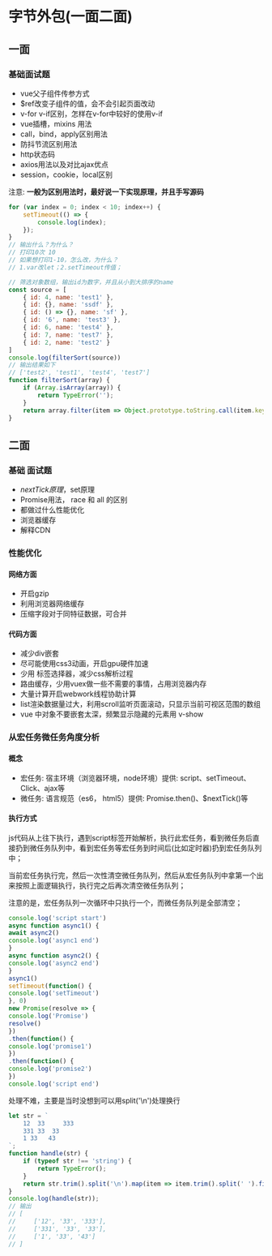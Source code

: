 # 字节外包(一面二面)

## 一面

### 基础面试题

- vue父子组件传参方式
- $ref改变子组件的值，会不会引起页面改动
- v-for v-if区别，怎样在v-for中较好的使用v-if
- vue插槽，mixins 用法
- call，bind，apply区别用法
- 防抖节流区别用法
- http状态码
- axios用法以及对比ajax优点
- session，cookie，local区别

注意: **一般为区别用法时，最好说一下实现原理，并且手写源码**

``` javascript
for (var index = 0; index < 10; index++) {
    setTimeout(() => {
        console.log(index);
    });
}
// 输出什么？为什么？
// 打印10次 10
// 如果想打印1-10，怎么改，为什么？
// 1.var改let；2.setTimeout传值；
```

``` javascript
// 筛选对象数组，输出id为数字，并且从小到大排序的name
const source = [
    { id: 4, name: 'test1' },
    { id: {}, name: 'ssdf' },
    { id: () => {}, name: 'sf' },
    { id: '6', name: 'test3' },
    { id: 6, name: 'test4' },
    { id: 7, name: 'test7' },
    { id: 2, name: 'test2' }
]
console.log(filterSort(source))
// 输出结果如下
// ['test2', 'test1', 'test4', 'test7']
function filterSort(array) {
    if (Array.isArray(array)) {
        return TypeError('');
    }
    return array.filter(item => Object.prototype.toString.call(item.key) === '[object Number]').sort((a, b) => a.key - b.key).map(item => item.value);
}
```

## 二面

### 基础 面试题

- $nextTick原理，$set原理
- Promise用法， race 和 all 的区别
- 都做过什么性能优化
- 浏览器缓存
- 解释CDN

### 性能优化

#### 网络方面

- 开启gzip
- 利用浏览器网络缓存
- 压缩字段对于同特征数据，可合并

#### 代码方面

- 减少div嵌套
- 尽可能使用css3动画，开启gpu硬件加速
- 少用 标签选择器，减少css解析过程
- 路由缓存，少用vuex做一些不需要的事情，占用浏览器内存
- 大量计算开启webwork线程协助计算
- list渲染数据量过大，利用scroll监听页面滚动，只显示当前可视区范围的数组
- vue 中对象不要嵌套太深，频繁显示隐藏的元素用 v-show

### 从宏任务微任务角度分析

#### 概念

- 宏任务: 宿主环境（浏览器环境，node环境）提供: script、setTimeout、Click、ajax等
- 微任务: 语言规范（es6， html5）提供: Promise.then()、$nextTick()等

#### 执行方式

js代码从上往下执行，遇到script标签开始解析，执行此宏任务，看到微任务后直接扔到微任务队列中，看到宏任务等宏任务到时间后(比如定时器)扔到宏任务队列中；

当前宏任务执行完，然后一次性清空微任务队列，然后从宏任务队列中拿第一个出来按照上面逻辑执行，执行完之后再次清空微任务队列；

注意的是，宏任务队列一次循环中只执行一个，而微任务队列是全部清空；

``` javascript
console.log('script start')
async function async1() {
await async2()
console.log('async1 end')
}
async function async2() {
console.log('async2 end')
}
async1()
setTimeout(function() {
console.log('setTimeout')
}, 0)
new Promise(resolve => {
console.log('Promise')
resolve()
})
.then(function() {
console.log('promise1')
})
.then(function() {
console.log('promise2')
})
console.log('script end')
```

处理不难，主要是当时没想到可以用split('\n')处理换行

``` javascript
let str = `
    12  33     333
    331 33  33
    1 33   43
`;
function handle(str) {
    if (typeof str !== 'string') {
        return TypeError();
    }
    return str.trim().split('\n').map(item => item.trim().split(' ').filter(item => item));
}
console.log(handle(str));
// 输出
// [
//     ['12', '33', '333'],
//     ['331', '33', '33'],
//     ['1', '33', '43']
// ]
```
